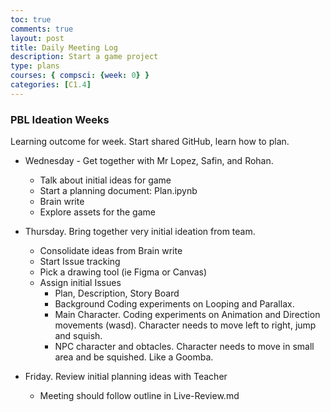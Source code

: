 ```yaml
---
toc: true
comments: true
layout: post
title: Daily Meeting Log
description: Start a game project
type: plans
courses: { compsci: {week: 0} }
categories: [C1.4]
---
```


### PBL Ideation Weeks

Learning outcome for week.  Start shared GitHub, learn how to plan.

- Wednesday - Get together with Mr Lopez, Safin, and Rohan.
  - Talk about initial ideas for game
  - Start a planning document: Plan.ipynb
  - Brain write
  - Explore assets for the game

- Thursday. Bring together very initial ideation from team.
  - Consolidate ideas from Brain write
  - Start Issue tracking
  - Pick a drawing tool (ie Figma or Canvas)
  - Assign initial Issues
    - Plan, Description, Story Board
    - Background Coding experiments on Looping and Parallax.
    - Main Character. Coding experiments on Animation and Direction movements (wasd).  Character needs to move left to right, jump and squish.
    - NPC character and obtacles.  Character needs to move in small area and be squished.  Like a Goomba.

- Friday.  Review initial planning ideas with Teacher
  - Meeting should follow outline in Live-Review.md

